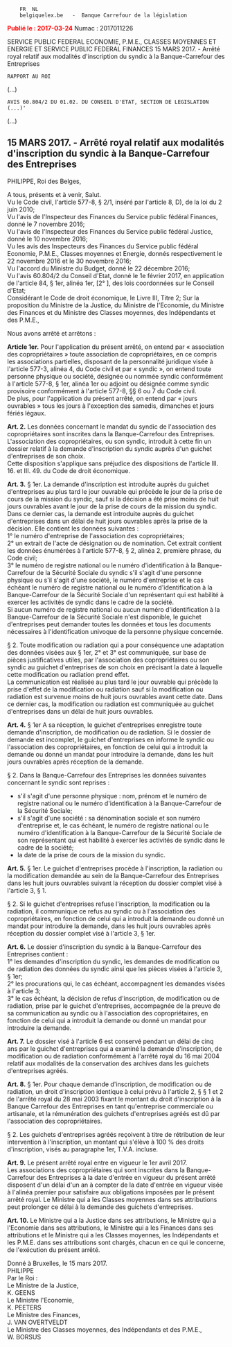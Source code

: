 		FR  NL 
		belgiquelex.be   -  Banque Carrefour de la législation

<font color="red"><b>Publié le : 2017-03-24</b></font>
Numac : 2017011226

SERVICE PUBLIC FEDERAL ECONOMIE, P.M.E., CLASSES MOYENNES ET ENERGIE ET SERVICE PUBLIC FEDERAL FINANCES
15 MARS 2017. - Arrêté royal relatif aux modalités d'inscription du syndic à la Banque-Carrefour des Entreprises



	RAPPORT AU ROI

(...)

	AVIS 60.804/2 DU 01.02. DU CONSEIL D'ETAT, SECTION DE LEGISLATION (...)'

(...)

## 15 MARS 2017. - Arrêté royal relatif aux modalités d'inscription du syndic à la Banque-Carrefour des Entreprises
PHILIPPE, Roi des Belges,

A tous, présents et à venir, Salut.  
Vu le Code civil, l'article 577-8, § 2/1, inséré par l'article 8, D), de la loi du 2 juin 2010;  
Vu l'avis de l'Inspecteur des Finances du Service public fédéral Finances, donné le 7 novembre 2016;  
Vu l'avis de l'Inspecteur des Finances du Service public fédéral Justice, donné le 10 novembre 2016;  
Vu les avis des Inspecteurs des Finances du Service public fédéral Economie, P.M.E., Classes moyennes et Energie, donnés respectivement le 22 novembre 2016 et le 30 novembre 2016;  
Vu l'accord du Ministre du Budget, donné le 22 décembre 2016;  
Vu l'avis 60.804/2 du Conseil d'Etat, donné le 1e février 2017, en application de l'article 84, § 1er, alinéa 1er, [2° ], des lois coordonnées sur le Conseil d'Etat;  
Considérant le Code de droit économique, le Livre III, Titre 2;
Sur la proposition du Ministre de la Justice, du Ministre de l'Economie, du Ministre des Finances et du Ministre des Classes moyennes, des Indépendants et des P.M.E.,  

Nous avons arrêté et arrêtons :

**Article 1er.** Pour l'application du présent arrêté, on entend par « association des copropriétaires » toute association de copropriétaires, en ce compris les associations partielles, disposant de la personnalité juridique visée à l'article 577-3, alinéa 4, du Code civil et par « syndic », on entend toute personne physique ou société, désignée ou nommée syndic conformément à l'article 577-8, § 1er, alinéa 1er ou adjoint ou désignée comme syndic provisoire conformément à l'article 577-8, §§ 6 ou 7 du Code civil.  
De plus, pour l'application du présent arrêté, on entend par « jours ouvrables » tous les jours à l'exception des samedis, dimanches et jours fériés légaux.  

**Art. 2.** Les données concernant le mandat du syndic de l'association des copropriétaires sont inscrites dans la Banque-Carrefour des Entreprises. L'association des copropriétaires, ou son syndic, introduit à cette fin un dossier relatif à la demande d'inscription du syndic auprès d'un guichet d'entreprises de son choix.  
Cette disposition s'applique sans préjudice des dispositions de l'article III. 16. et III. 49. du Code de droit économique.

**Art. 3.** § 1er. La demande d'inscription est introduite auprès du guichet d'entreprises au plus tard le jour ouvrable qui précède le jour de la prise de cours de la mission du syndic, sauf si la décision a été prise moins de huit jours ouvrables avant le jour de la prise de cours de la mission du syndic. Dans ce dernier cas, la demande est introduite auprès du guichet d'entreprises dans un délai de huit jours ouvrables après la prise de la décision. Elle contient les données suivantes :  
1° le numéro d'entreprise de l'association des copropriétaires;  
2° un extrait de l'acte de désignation ou de nomination. Cet extrait contient les données énumérées à l'article 577-8, § 2, alinéa 2, première phrase, du Code civil;  
3° le numéro de registre national ou le numéro d'identification à la Banque-Carrefour de la Sécurité Sociale du syndic s'il s'agit d'une personne physique ou s'il s'agit d'une société, le numéro d'entreprise et le cas échéant le numéro de registre national ou le numéro d'identification à la Banque-Carrefour de la Sécurité Sociale d'un représentant qui est habilité à exercer les activités de syndic dans le cadre de la société.  
Si aucun numéro de registre national ou aucun numéro d'identification à la Banque-Carrefour de la Sécurité Sociale n'est disponible, le guichet d'entreprises peut demander toutes les données et tous les documents nécessaires à l'identification univoque de la personne physique concernée.

§ 2. Toute modification ou radiation qui a pour conséquence une adaptation des données visées aux § 1er, 2° et 3° est communiquée, sur base de pièces justificatives utiles, par l'association des copropriétaires ou son syndic au guichet d'entreprises de son choix en précisant la date à laquelle cette modification ou radiation prend effet.  
La communication est réalisée au plus tard le jour ouvrable qui précède la prise d'effet de la modification ou radiation sauf si la modification ou radiation est survenue moins de huit jours ouvrables avant cette date. Dans ce dernier cas, la modification ou radiation est communiquée au guichet d'entreprises dans un délai de huit jours ouvrables.

**Art. 4.** § 1er A sa réception, le guichet d'entreprises enregistre toute demande d'inscription, de modification ou de radiation. Si le dossier de demande est incomplet, le guichet d'entreprises en informe le syndic ou l'association des copropriétaires, en fonction de celui qui a introduit la demande ou donné un mandat pour introduire la demande, dans les huit jours ouvrables après réception de la demande.

§ 2. Dans la Banque-Carrefour des Entreprises les données suivantes concernant le syndic sont reprises :  

- s'il s'agit d'une personne physique : nom, prénom et le numéro de registre national ou le numéro d'identification à la Banque-Carrefour de la Sécurité Sociale;
- s'il s'agit d'une société : sa dénomination sociale et son numéro d'entreprise et, le cas échéant, le numéro de registre national ou le numéro d'identification à la Banque-Carrefour de la Sécurité Sociale de son représentant qui est habilité à exercer les activités de syndic dans le cadre de la société;
- la date de la prise de cours de la mission du syndic.

**Art. 5.** § 1er. Le guichet d'entreprises procède à l'inscription, la radiation ou la modification demandée au sein de la Banque-Carrefour des Entreprises dans les huit jours ouvrables suivant la réception du dossier complet visé à l'article 3, § 1.

§ 2. Si le guichet d'entreprises refuse l'inscription, la modification ou la radiation, il communique ce refus au syndic ou à l'association des copropriétaires, en fonction de celui qui a introduit la demande ou donné un mandat pour introduire la demande, dans les huit jours ouvrables après réception du dossier complet visé à l'article 3, § 1er.

**Art. 6.** Le dossier d'inscription du syndic à la Banque-Carrefour des Entreprises contient :  
1° les demandes d'inscription du syndic, les demandes de modification ou de radiation des données du syndic ainsi que les pièces visées à l'article 3, § 1er;  
2° les procurations qui, le cas échéant, accompagnent les demandes visées à l'article 3;  
3° le cas échéant, la décision de refus d'inscription, de modification ou de radiation, prise par le guichet d'entreprises, accompagnée de la preuve de sa communication au syndic ou à l'association des copropriétaires, en fonction de celui qui a introduit la demande ou donné un mandat pour introduire la demande.

**Art. 7.** Le dossier visé à l'article 6 est conservé pendant un délai de cinq ans par le guichet d'entreprises qui a examiné la demande d'inscription, de modification ou de radiation conformément à l'arrêté royal du 16 mai 2004 relatif aux modalités de la conservation des archives dans les guichets d'entreprises agréés.

**Art. 8.** § 1er. Pour chaque demande d'inscription, de modification ou de radiation, un droit d'inscription identique à celui prévu à l'article 2, § § 1 et 2 de l'arrêté royal du 28 mai 2003 fixant le montant du droit d'inscription à la Banque Carrefour des Entreprises en tant qu'entreprise commerciale ou artisanale, et la rémunération des guichets d'entreprises agréés est dû par l'association des copropriétaires.

§ 2. Les guichets d'entreprises agréés reçoivent à titre de rétribution de leur intervention à l'inscription, un montant qui s'élève à 100 % des droits d'inscription, visés au paragraphe 1er, T.V.A. incluse.

**Art. 9.** Le présent arrêté royal entre en vigueur le 1er avril 2017.  
Les associations des copropriétaires qui sont inscrites dans la Banque-Carrefour des Entreprises à la date d'entrée en vigueur du présent arrêté disposent d'un délai d'un an à compter de la date d'entrée en vigueur visée à l'alinéa premier pour satisfaire aux obligations imposées par le présent arrêté royal. Le Ministre qui a les Classes moyennes dans ses attributions peut prolonger ce délai à la demande des guichets d'entreprises.

**Art. 10.** Le Ministre qui a la Justice dans ses attributions, le Ministre qui a l'Economie dans ses attributions, le Ministre qui a les Finances dans ses attributions et le Ministre qui a les Classes moyennes, les Indépendants et les P.M.E. dans ses attributions sont chargés, chacun en ce qui le concerne, de l'exécution du présent arrêté.

Donné à Bruxelles, le 15 mars 2017.  
PHILIPPE  
Par le Roi :  
Le Ministre de la Justice,  
K. GEENS  
Le Ministre l'Economie,  
K. PEETERS  
Le Ministre des Finances,  
J. VAN OVERTVELDT  
Le Ministre des Classes moyennes, des Indépendants et des P.M.E.,  
W. BORSUS

